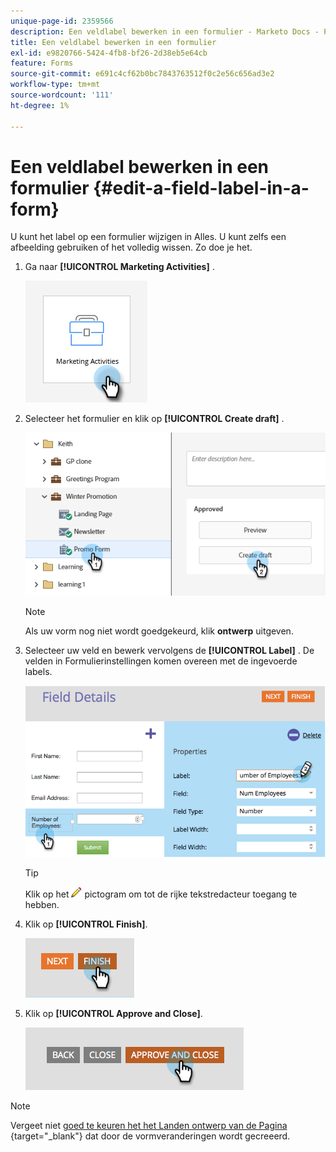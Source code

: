 ```yaml
---
unique-page-id: 2359566
description: Een veldlabel bewerken in een formulier - Marketo Docs - Productdocumentatie
title: Een veldlabel bewerken in een formulier
exl-id: e9820766-5424-4fb8-bf26-2d38eb5e64cb
feature: Forms
source-git-commit: e691c4cf62b0bc7843763512f0c2e56c656ad3e2
workflow-type: tm+mt
source-wordcount: '111'
ht-degree: 1%

---
```


# Een veldlabel bewerken in een formulier {#edit-a-field-label-in-a-form}

U kunt het label op een formulier wijzigen in Alles. U kunt zelfs een afbeelding gebruiken of het volledig wissen. Zo doe je het.

1. Ga naar **[!UICONTROL Marketing Activities]** .

   ![](assets/edit-a-field-label-in-a-form-1.png)

1. Selecteer het formulier en klik op **[!UICONTROL Create draft]** .

   ![](assets/edit-a-field-label-in-a-form-2.png)

   >[!NOTE]
   >
   >Als uw vorm nog niet wordt goedgekeurd, klik **ontwerp** uitgeven.

1. Selecteer uw veld en bewerk vervolgens de **[!UICONTROL Label]** . De velden in Formulierinstellingen komen overeen met de ingevoerde labels.

   ![](assets/edit-a-field-label-in-a-form-3.png)

   >[!TIP]
   >
   >Klik op het ![ potlood ](assets/icon-pencil.png) pictogram om tot de rijke tekstredacteur toegang te hebben.

1. Klik op **[!UICONTROL Finish]**.

   ![](assets/edit-a-field-label-in-a-form-4.png)

1. Klik op **[!UICONTROL Approve and Close]**.

   ![](assets/edit-a-field-label-in-a-form-5.png)

>[!NOTE]
>
>Vergeet niet [ goed te keuren het het Landen ontwerp van de Pagina ](/help/marketo/product-docs/demand-generation/landing-pages/understanding-landing-pages/approve-unapprove-or-delete-a-landing-page.md){target="_blank"} dat door de vormveranderingen wordt gecreeerd.
